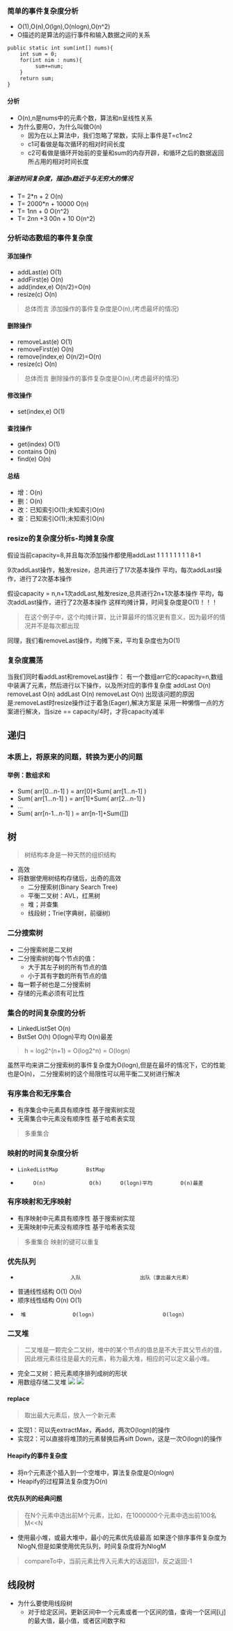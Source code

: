 ### 简单的事件复杂度分析
* O(1),O(n),O(lgn),O(nlogn),O(n^2)
* O描述的是算法的运行事件和输入数据之间的关系
```
public static int sum(int[] nums){
	int sum = 0;
	for(int nim : nums){
		 sum+=num;
	}
	return sum;
}
```

#### 分析
* O(n),n是nums中的元素个数，算法和n呈线性关系
* 为什么要用O，为什么叫做O(n)
	* 因为在以上算法中，我们忽略了常数，实际上事件是T=c1*n*c2 
	* c1可看做是每次循环的相对时间长度
	* c2可看做是循环开始前的变量和sum的内存开辟，和循环之后的数据返回所占用的相对时间长度
##### 渐进时间复杂度，描述n趋近于与无穷大的情况
* T= 2*n + 2             O(n)
* T= 2000*n + 10000      O(n)
* T= 1*n*n + 0           O(n^2)
* T= 2*n*n +3 00n + 10   O(n^2)


### 分析动态数组的事件复杂度
#### 添加操作
* addLast(e)		O(1)
* addFirst(e)		O(n)
* add(index,e)  	O(n/2)=O(n)
* resize(c)			O(n)
> 总体而言 添加操作的事件复杂度是O(n),(考虑最坏的情况)

#### 删除操作
* removeLast(e)		O(1)
* removeFirst(e)	O(n)
* remove(index,e)  	O(n/2)=O(n)
* resize(c)			O(n)
> 总体而言 删除操作的事件复杂度是O(n),(考虑最坏的情况)


#### 修改操作
* set(index,e)			O(1)

#### 查找操作
* get(index)		O(1)
* contains			O(n)
* find(e)			O(n)

#### 总结
* 增：O(n)
* 删：O(n)
* 改：已知索引O(1);未知索引O(n)
* 查：已知索引O(1);未知索引O(n)


### resize的复杂度分析s-均摊复杂度
假设当前capacity=8,并且每次添加操作都使用addLast
1 1 1 1 1 1 1 1    8+1

9次addLast操作，触发resize，总共进行了17次基本操作
平均，每次addLast操作，进行了2次基本操作

假设capacity = n,n+1次addLast,触发resize,总共进行2n+1次基本操作
平均，每次addLast操作，进行了2次基本操作
这样均摊计算，时间复杂度是O(1)！！！

> 在这个例子中，这个均摊计算，比计算最坏的情况更有意义，因为最坏的情况并不是每次都出现

同理，我们看removeLast操作，均摊下来，平均复杂度也为O(1)

### 复杂度震荡
当我们同时看addLast和removeLast操作：
有一个数组arr它的capacity=n,数组中装满了元素，然后进行以下操作，以及所对应的事件复杂度
addLast				O(n)
removeLast 			O(n)
addLast				O(n)
removeLast 			O(n)
出现该问题的原因是:removeLast时resize操作过于着急(Eager),解决方案是
采用一种懒惰一点的方案进行解决，当size == capacity/4时，才将capacity减半




## 递归
### 本质上，将原来的问题，转换为更小的问题
#### 举例：数组求和
* Sum( arr[0...n-1] ) = arr[0]+Sum( arr[1...n-1] )
* Sum( arr[1...n-1] ) = arr[1]+Sum( arr[2...n-1] )
* ...
* Sum( arr[n-1...n-1] ) = arr[n-1]+Sum([])


## 树
> 树结构本身是一种天然的组织结构

* 高效
* 将数据使用树结构存储后，出奇的高效
	* 二分搜索树(Binary Search Tree)
	* 平衡二叉树：AVL，红黑树
	* 堆；并查集
	* 线段树；Trie(字典树，前缀树) 
	

### 二分搜索树
* 二分搜索树是二叉树
* 二分搜索树的每个节点的值：
	* 大于其左子树的所有节点的值
	* 小于其有字数的所有节点的值
* 每一颗子树也是二分搜索树 
* 存储的元素必须有可比性


### 集合的时间复杂度的分析
* LinkedListSet		O(n)	
* BstSet			O(h)	O(logn)平均    O(n)最差
> h = log2^(n+1) = O(log2^n) = O(logn)

虽然平均来讲二分搜索树的事件复杂度为O(logn),但是在最坏的情况下，它的性能也是O(n)，
二分搜索树的这个局限性可以用平衡二叉树进行解决

### 有序集合和无序集合
* 有序集合中元素具有顺序性		基于搜索树实现
* 无需集合中元素没有顺序性		基于哈希表实现

> 多重集合


### 映射的时间复杂度分析
*     LinkedListMap 		BstMap
*          O(n)              O(h)      O(logn)平均         O(n)最差


### 有序映射和无序映射
* 有序映射中元素具有顺序性		基于搜索树实现
* 无需映射中元素没有顺序性		基于哈希表实现

> 多重集合 映射的键可以重复


### 优先队列
*                      入队					出队（拿出最大元素）
*  普通线性结构		   O(1)     					O(n)
*  顺序线性结构		   O(n)							O(1)
*      堆			   O(logn)						O(logn)


### 二叉堆
> 二叉堆是一颗完全二叉树，堆中的某个节点的值总是不大于其父节点的值，因此根元素往往是最大的元素，称为最大堆，相应的可以定义最小堆。

* 完全二叉树：把元素顺序排列成树的形状
* 用数组存储二叉堆
![](http://yingxs.com/img/erchadui_array.png)
![](http://yingxs.com/img/erchadui_array2.png)


#### replace
> 取出最大元素后，放入一个新元素
* 实现1：可以先extractMax，再add，两次O(logn)的操作
* 实现2：可以直接将堆顶的元素替换后再sift Down，这是一次O(logn)的操作

#### Heapify的事件复杂度
* 将n个元素逐个插入到一个空堆中，算法复杂度是O(nlogn)
* Heapify的过程算法复杂度为O(n)


#### 优先队列的经典问题
> 在N个元素中选出前M个元素，比如，在1000000个元素中选出前100名 M<<N

* 使用最小堆，或最大堆中，最小的元素优先级最高
如果逐个排序事件复杂度为NlogN,但是如果使用优先队列，时间复杂度将为NlogM

> compareTo中，当前元素比传入元素大的话返回1，反之返回-1

## 线段树

* 为什么要使用线段树
	* 对于给定区间，更新区间中一个元素或者一个区间的值，查询一个区间[i,j]的最大值，最小值，或者区间数字和 